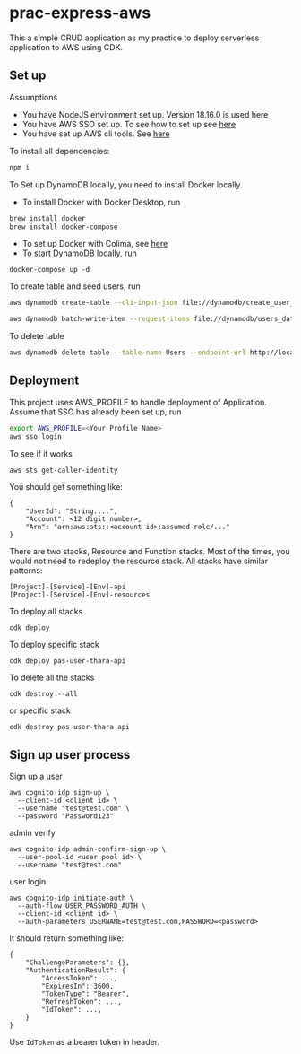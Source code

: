 # prac-express-aws

This a simple CRUD application as my practice to deploy serverless application to AWS using CDK.

## Set up 

Assumptions
- You have NodeJS environment set up. Version 18.16.0 is used here
- You have AWS SSO set up. To see how to set up see [here](https://docs.aws.amazon.com/singlesignon/latest/userguide/getting-started.html)
- You have set up AWS cli tools. See [here](https://docs.aws.amazon.com/cli/latest/userguide/getting-started-install.html)

To install all dependencies:
```bash
npm i 
```

To Set up DynamoDB locally, you need to install Docker locally.
- To install Docker with Docker Desktop, run 
```bash
brew install docker 
brew install docker-compose
```
- To set up Docker with Colima, see [here](https://github.com/abiosoft/colima)
- To start DynamoDB locally, run
```
docker-compose up -d
```

To create table and seed users, run
```bash
aws dynamodb create-table --cli-input-json file://dynamodb/create_user_table_local.json --endpoint-url  http://localhost:8000

aws dynamodb batch-write-item --request-items file://dynamodb/users_data.json  --endpoint-url http://localhost:8000
```

To delete table
```bash
aws dynamodb delete-table --table-name Users --endpoint-url http://localhost:8000
```

## Deployment

This project uses AWS_PROFILE to handle deployment of Application. Assume that SSO has already been set up, run

```bash
export AWS_PROFILE=<Your Profile Name>
aws sso login
```

To see if it works
```bash
aws sts get-caller-identity
```
You should get something like:
```
{
    "UserId": "String....",
    "Account": <12 digit number>,
    "Arn": "arn:aws:sts::<account id>:assumed-role/..."
}
```

There are two stacks, Resource and Function stacks. Most of the times, you would not need to redeploy the resource stack. All stacks have similar patterns:
```
[Project]-[Service]-[Env]-api
[Project]-[Service]-[Env]-resources
```

To deploy all stacks
```
cdk deploy 
```

To deploy specific stack
```
cdk deploy pas-user-thara-api
```

To delete all the stacks
```
cdk destroy --all
```
or specific stack
```
cdk destroy pas-user-thara-api
```

## Sign up user process

Sign up a user 
```
aws cognito-idp sign-up \
  --client-id <client id> \
  --username "test@test.com" \
  --password "Password123" 
```

admin verify 
```
aws cognito-idp admin-confirm-sign-up \
  --user-pool-id <user pool id> \
  --username "test@test.com"
```

user login
```
aws cognito-idp initiate-auth \
  --auth-flow USER_PASSWORD_AUTH \
  --client-id <client id> \
  --auth-parameters USERNAME=test@test.com,PASSWORD=<password>
```

It should return something like:
```
{
    "ChallengeParameters": {},
    "AuthenticationResult": {
        "AccessToken": ..., 
        "ExpiresIn": 3600,
        "TokenType": "Bearer",
        "RefreshToken": ...,
        "IdToken": ..., 
    }
}
```

Use `IdToken` as a bearer token in header.
